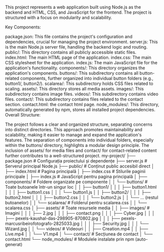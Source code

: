 This project represents a web application built using Node.js as the backend and HTML, CSS, and JavaScript for the frontend. The project is structured with a focus on modularity and scalability.

Key Components:

package.json: This file contains the project's configuration and dependencies, crucial for managing the project environment.
server.js: This is the main Node.js server file, handling the backend logic and routing.
public/: This directory contains all publicly accessible static files.
index.html: The main HTML page of the application.
index.css: The main CSS stylesheet for the application.
index.js: The main JavaScript file for the application's functionality.
components/: This directory organizes the application's components.
buttons/: This subdirectory contains all button-related components, further organized into individual button folders (e.g., button1/, button2/).
scalarea/: This subdirectory holds CSS files related to scaling.
assets/: This directory stores all media assets.
images/: This subdirectory contains image files.
videos/: This subdirectory contains video files.
contact/: This subdirectory contains files related to the contact section.
contact.html: the contact html page.
node_modules/: This directory, automatically generated by npm, stores all installed project dependencies.
Overall Structure:

The project follows a clear and organized structure, separating concerns into distinct directories. This approach promotes maintainability and scalability, making it easier to manage and expand the application's features. The separation of components into individual folders, especially within the buttons/ directory, highlights a modular design principle. The inclusion of assets/ for media files and contact/ for contact-related content further contributes to a well-structured project.
my-project/
├── package.json       # Configurația proiectului și dependențe
├── server.js          # Serverul principal Node.js
├── public/            # Conținut public accesibil direct
│   ├── index.html     # Pagina principală
│   ├── index.css      # Stilurile paginii principale
│   ├── index.js       # JavaScript pentru pagina principală
│   ├── components/    # Foldere organizate pe componente
│   │   └── buttons/   # Toate butoanele într-un singur loc
│   │       ├── button1/
│   │       │   ├── button1.html
│   │       │   ├── button1.css
│   │       │   └── button1.js
│   │       ├── button2/
│   │       │   ├── button2.html
│   │       │   ├── button2.css
│   │       │   └── button2.js
│   │       └── ... (restul butoanelor)
│   │   └── scalarea/  # Folderul pentru scalarea.css
│   │       └── scalarea.css
│   ├── assets/        # Toate resursele media
│   │   ├── images/    # Imagini
│   │   │   ├── 2.jpg
│   │   │   ├── contact.png
│   │   │   ├── Cyber.jpg
│   │   │   ├── pexels-kaushal-das-298905-870802.jpg
│   │   │   ├── pexels-marcusribeirofotografo-2825033.jpg
│   │   │   ├── Security.jpg
│   │   │   └── Wizard.jpg
│   │   └── videos/    # Videouri
│   │       ├── Creation.mp4
│   │       ├── Live.mp4
│   │       └── V1.mp4
│   └── contact/       # Secțiunea de contact
│       └── contact.html
└── node_modules/    # Modulele instalate prin npm (auto-generat)
